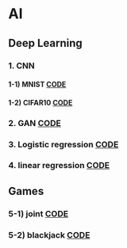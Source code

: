 # AI


## Deep Learning    
### 1. CNN   
#### 1-1) MNIST     [CODE](https://github.com/youngbinwoo/AI/blob/master/Deep%20Learing/Pytorch_CNN/MNIST.py)
#### 1-2) CIFAR10    [CODE](https://github.com/youngbinwoo/AI/blob/master/Deep%20Learing/Pytorch_CNN/CIFAR10.py)

### 2. GAN     [CODE](https://github.com/youngbinwoo/AI/blob/master/Deep%20Learing/Pytorch_GAN/GAN.ipynb)

### 3. Logistic regression    [CODE](https://github.com/youngbinwoo/AI/tree/master/Deep%20Learing/Pytorch_Logistic%20regression)

### 4. linear regression     [CODE](https://github.com/youngbinwoo/AI/tree/master/Deep%20Learing/Pytorch_linear%20regression)


## Games 
### 5-1) joint    [CODE](https://github.com/youngbinwoo/AI/tree/master/Game/blackjack)
### 5-2) blackjack    [CODE](https://github.com/youngbinwoo/AI/tree/master/Game/joint)
